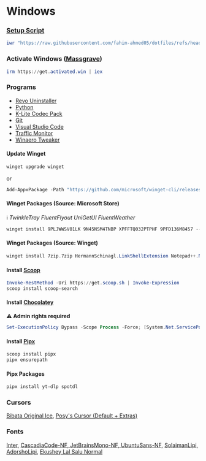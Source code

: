 # Windows

### [Setup Script](https://github.com/fahim-ahmed05/dotfiles/blob/main/ShellScripts/WindowsSetup.ps1)

```powershell
iwr "https://raw.githubusercontent.com/fahim-ahmed05/dotfiles/refs/heads/main/ShellScripts/WindowsSetup.ps1" | iex
```

### Activate Windows ([Massgrave](https://github.com/massgravel/Microsoft-Activation-Scripts))

```powershell
irm https://get.activated.win | iex
```

### Programs

- [Revo Uninstaller](https://www.revouninstaller.com/revo-uninstaller-free-download/) 
- [Python](https://www.python.org/downloads/)
- [K-Lite Codec Pack](https://codecguide.com/download_k-lite_codec_pack_standard.htm)
- [Git](https://git-scm.com/download/win)
- [Visual Studio Code](https://code.visualstudio.com/)
- [Traffic Monitor](https://github.com/zhongyang219/TrafficMonitor/releases)
- [Winaero Tweaker](https://winaerotweaker.com/)

#### Update Winget

``` PowerShell
winget upgrade winget
```

or

``` PowerShell
Add-AppxPackage -Path "https://github.com/microsoft/winget-cli/releases/latest/download/Microsoft.DesktopAppInstaller_8wekyb3d8bbwe.msixbundle" -ForceApplicationShutdown
```

#### Winget Packages (Source: Microsoft Store)
ℹ️ _TwinkleTray FluentFlyout UniGetUI FluentWeather_

```PowerShell
winget install 9PLJWWSV01LK 9N45NSM4TNBP XPFFTQ032PTPHF 9PFD136M8457 --source msstore --accept-package-agreements --accept-source-agreements
```

#### Winget Packages (Source: Winget)

``` PowerShell
winget install 7zip.7zip HermannSchinagl.LinkShellExtension Notepad++.Notepad++ voidtools.Everything qBittorrent.qBittorrent Fastfetch-cli.Fastfetch Flow-Launcher.Flow-Launcher SumatraPDF.SumatraPDF aria2.aria2 Stremio.Stremio QL-Win.QuickLook AdrienAllard.FileConverter PeterPawlowski.foobar2000 th-ch.YouTubeMusic --source winget --accept-package-agreements --accept-source-agreements
```

#### Install [Scoop](https://scoop.sh/)
``` PowerShell
Invoke-RestMethod -Uri https://get.scoop.sh | Invoke-Expression
scoop install scoop-search
```

#### Install [Chocolatey](https://chocolatey.org/install)
**⚠️ Admin rights required**
``` PowerShell
Set-ExecutionPolicy Bypass -Scope Process -Force; [System.Net.ServicePointManager]::SecurityProtocol = [System.Net.ServicePointManager]::SecurityProtocol -bor 3072; iex ((New-Object System.Net.WebClient).DownloadString('https://community.chocolatey.org/install.ps1'))
```

#### Install [Pipx](https://github.com/pypa/pipx)
``` PowerShell
scoop install pipx
pipx ensurepath
```
#### Pipx Packages
``` PowerShell
pipx install yt-dlp spotdl
```

### Cursors

[Bibata Original Ice](https://github.com/ful1e5/Bibata_Cursor), [Posy's Cursor (Default + Extras)](http://www.michieldb.nl/other/cursors/)

### Fonts

[Inter](https://rsms.me/inter/download/), [CascadiaCode-NF, JetBrainsMono-NF, UbuntuSans-NF](https://github.com/ryanoasis/nerd-fonts/releases), [SolaimanLipi, AdorshoLipi](https://www.omicronlab.com/bangla-fonts.html), [Ekushey Lal Salu Normal](https://ekushey.org/fonts/)

